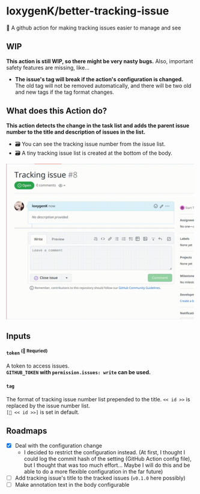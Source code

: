 
# loxygenK/better-tracking-issue

🚩 A github action for making tracking issues easier to manage and see

## WIP
**This action is still WIP, so there might be very nasty bugs.** Also, important safety features are missing, like...

- **The issue's tag will break if the action's configuration is changed.**<br />
  The old tag will not be removed automatically, and there will be two old and new tags if the tag format changes.

## What does this Action do?

**This action detects the change in the task list and adds the parent issue number to the title and description of issues in the list.**

- ️🗃️ You can see the tracking issue number from the issue list.
- ️🗃️ A tiny tracking issue list is created at the bottom of the body.

<img src="./_readme/recorded.gif" width="500px" />

## Inputs

#### `token` <sup>(🔶 Requried)</sup>
A token to access issues.<br />
**`GITHUB_TOKEN` with `permission.issues: write` can be used.**

#### `tag`
The format of tracking issue number list prepended to the title. `<< id >>` is replaced by the issue number list. <br />
`[🚩 << id >>]` is set in default.

## Roadmaps

- [x] Deal with the configuration change
  - I decided to restrict the configuration instead. (At first, I thought I could log the commit hash of the setting
    (GitHub Action config file), but I thought that was too much effort… Maybe I will do this and be able to do
    a more flexible configuration in the far future)
- [ ] Add tracking issue's title to the tracked issues (`v0.1.0` here possibly)
- [ ] Make annotation text in the body configurable
